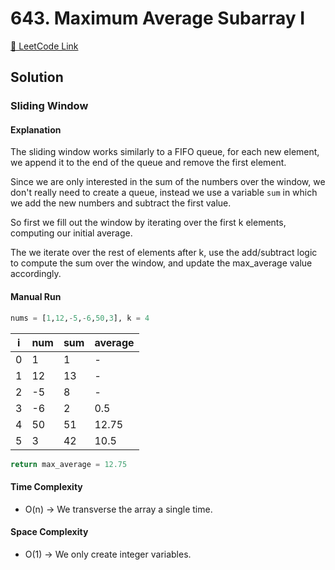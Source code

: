 # 643. Maximum Average Subarray I

[🔗 LeetCode Link](https://leetcode.com/problems/maximum-average-subarray-i/description/)

## Solution

### Sliding Window

#### Explanation

The sliding window works similarly to a FIFO queue,
for each new element, we append it to the end of the queue and remove the first element.

Since we are only interested in the sum of the numbers over the window,
we don't really need to create a queue,
instead we use a variable `sum` in which we add the new numbers
and subtract the first value.

So first we fill out the window by iterating over the first k elements,
computing our initial average.

The we iterate over the rest of elements after k,
use the add/subtract logic to compute the sum over the window,
and update the max_average value accordingly.

#### Manual Run

```python
nums = [1,12,-5,-6,50,3], k = 4
```

i | num | sum | average
--- | --- | --- | ---
0 | 1  | 1  | -
1 | 12 | 13 | -
2 | -5 | 8  | -
3 | -6 | 2  | 0.5
4 | 50 | 51 | 12.75
5 | 3  | 42 | 10.5

```python
return max_average = 12.75
```

#### Time Complexity

- O(n) -> We transverse the array a single time.

#### Space Complexity

- O(1) -> We only create integer variables.
